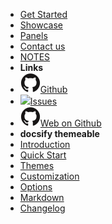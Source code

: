 - [Get Started](getstarted)
- [Showcase](showcase)
- [Panels](panels)
- [Contact us](contactus)
- [NOTES](notes)
- **Links**
- [![](img/github.svg)Github](https://github.com/mkravchuk/solid-fix.com)
- [![](img/issues2.ico)Issues](https://github.com/mkravchuk/solid-fix.com/issues)
- [![](img/github.svg)Web on Github](https://mkravchuk.github.io/solid-fix.com/)
- **docsify themeable**
- [Introduction](docsify-themeable--introduction)
- [Quick Start](docsify-themeable--quick-start) 
- [Themes](docsify-themeable--themes)
- [Customization](docsify-themeable--customization)
- [Options](docsify-themeable--options)
- [Markdown](docsify-themeable--markdown)
- [Changelog](changelog)
